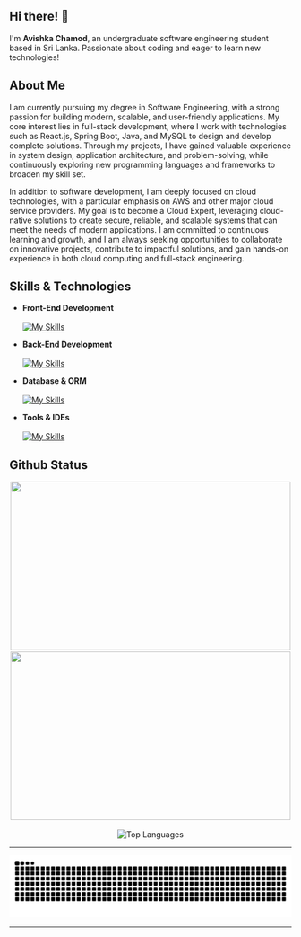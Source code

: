 
## Hi there! 👋 

I'm **Avishka Chamod**,
an undergraduate software engineering student based in Sri Lanka. Passionate about coding and eager to learn new technologies!
## About Me

I am currently pursuing my degree in Software Engineering, with a strong passion for building modern, scalable, and user-friendly applications. My core interest lies in full-stack development, where I work with technologies such as React.js, Spring Boot, Java, and MySQL to design and develop complete solutions. Through my projects, I have gained valuable experience in system design, application architecture, and problem-solving, while continuously exploring new programming languages and frameworks to broaden my skill set.

In addition to software development, I am deeply focused on cloud technologies, with a particular emphasis on AWS and other major cloud service providers. My goal is to become a Cloud Expert, leveraging cloud-native solutions to create secure, reliable, and scalable systems that can meet the needs of modern applications. I am committed to continuous learning and growth, and I am always seeking opportunities to collaborate on innovative projects, contribute to impactful solutions, and gain hands-on experience in both cloud computing and full-stack engineering.

## Skills & Technologies

- **Front-End Development**
  <br/>
  <br/>
[![My Skills](https://skillicons.dev/icons?i=html,css,js,react,tailwind,bootstrap,materialui,jquery&perline=4)](https://skillicons.dev)

- **Back-End Development**
  <br/>
  <br/>
[![My Skills](https://skillicons.dev/icons?i=java,spring,php,&perline=4)](https://skillicons.dev)

- **Database & ORM**
  <br/>
  <br/>
[![My Skills](https://skillicons.dev/icons?i=mysql,hibernate,sqlite&perline=4)](https://skillicons.dev)

- **Tools & IDEs**
  <br/>
  <br/>
[![My Skills](https://skillicons.dev/icons?i=idea,vscode,visualstudio,figma,docker,git,github,postman&perline=4)](https://skillicons.dev)


## Github Status

<p align="center">
  <!-- First two images side by side -->
  <img 
    src="https://github-readme-stats.vercel.app/api?username=Avishka14&theme=tokyonight&show_icons=true&hide_border=true&count_private=true" 
    width="500" height="300"
  />
  <img 
    src="https://streak-stats.demolab.com?user=Avishka14&theme=tokyonight&hide_border=true&border_radius=2" 
    width="500" height="300"
  />
</p>

<p align="center">
  <!-- Third image centered below -->
  <img 
    src="https://github-readme-stats.vercel.app/api/top-langs/?username=Avishka14&theme=tokyonight&show_icons=true&hide_border=true&layout=compact" 
    width="300" height="100"
    alt="Top Languages" 
  />
</p>






<hr/>

<picture>
  <source media="(prefers-color-scheme: dark)" srcset="https://raw.githubusercontent.com/Avishka14/Avishka14/output/github-contribution-grid-snake-dark.svg" />
  <source media="(prefers-color-scheme: light)" srcset="https://raw.githubusercontent.com/Avishka14/Avishka14/output/github-contribution-grid-snake.svg" />
  <img alt="github contribution grid snake animation" src="https://raw.githubusercontent.com/Avishka14/Avishka14/output/github-contribution-grid-snake.svg" />
</picture>

<hr/>


